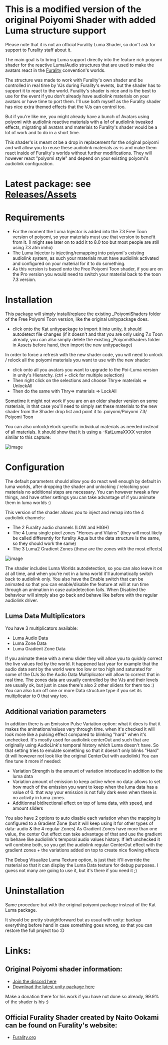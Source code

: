 # This is a modified version of the original Poiyomi Shader with added Luma structure support
Please note that it is not an official Furality Luma Shader, so don't ask for support to Furality staff about it.

The main goal is to bring Luma support directly into the feature rich poiyomi shader for the reactive Luma/Audio structures that are used to make the avatars react in the [Furality](https://furality.org/) convention's worlds.

The structure was made to work with Furality's own shader and be controlled in real time by VJs during Furality's events, but the shader has to support it to react to the world.
Furality's shader is nice and is the best to use for the event if you don't already have audiolink materials on your avatars or have time to port them.
I'll use both myself as the Furality shader has nice extra themed effects that the VJs can control too.

But if you're like me, you might already have a bunch of Avatars using poiyomi with audiolink reactive materials with a lof of audiolink tweaked effects, migrating all avatars and materials to Furality's shader would be a lot of work and to do in a short time.

This shader's is meant ot be a drop in replacement for the original poiyomi and will allow you to reuse these audiolink materials as-is and make them react inside of Furality's worlds without further modifications.
They will however react "poiyomi style" and depend on your existing poiyomi's audiolink configuration.

# Latest package: see [Releases/Assets](https://github.com/timduru/Kat.PoiyomiToonShader/releases) 

# Requirements
- For the moment the Luma Injector is added into the 7.3 Free Toon version of poiyomi, so your materials must use that version to benefit from it. (I might see later on to add it to 8.0 too but most people are still using 7.3 atm imho)
- The Luma Injector is injecting/remapping into poiyomi's existing audiolink system, as such your materials must have audiolink activated and configured on your material for it to do something.
- As this version is based onto the Free Poiyomi Toon shader, if you are on the Pro version you would need to switch your material back to the toon 7.3 version.


# Installation
This package will simply install/replace the existing _PoiyomiShaders folder of the Free Poiyomi Toon version,  like the original unitypackage does.
- click onto the Kat unitypackage to import it into unity, it should autodetect file changes (if it doesn't and that you are only using 7.x Toon already, you can also simply delete the existing _PoiyomiShaders folder in Assets before hand, then import the new unitypackage)

In order to force a refresh with the new shader code, you will need to unlock / relock all the poiyomi materials you want to use with the new shader:
- click onto all you avatars you want to upgrade to the Poi-Luma version in unity's Hierarchy. (ctrl + click for multiple selection)
- Then right click on the selections and choose Thry=> materials => UnlockAll
- Then do the same with Thry=> materials => LockAll

Sometime it might not work if you are on an older shader version on some materials, in that case you'll need to simply set these materials to the new shader from the Shader drop list and point it to .poiyomi/Poiyomi 7.3/ Poiyomi Toon

You can also unlock/relock specific individual materials as needed instead of all materials.
It should show that it is using a  -KatLumaXXXX version similar to this capture: 


![image](https://user-images.githubusercontent.com/2088877/170861955-33baeae4-8ef7-4b3c-b8b0-b9b0953693c7.png)


# Configuration
The default parameters should allow you do react well enough by default in luma worlds, after dropping the shader and unlocking / relocking your materials no additional steps are necessary.
You can however tweak a few things, and have other settings you can take advantage of if you animate them in luma worlds :)

This version of the shader allows you to inject and remap into the 4 audiolink channels:
- The 2 Furality audio channels (LOW and HIGH)
- The 4 Luma single pixel zones "Heroes and Vilains" (they will most likely be called differently for furality Aqua but the data structure is the same, so they should work the same)
- The 3 Luma2 Gradient Zones (these are the zones with the most effects)

![image](https://user-images.githubusercontent.com/2088877/170868826-aec45c09-0b01-48cf-bf5b-f07f0db9f216.png)

The shader includes Luma Worlds autodetection, so you can also leave it on at all time, and when you're not in a luma world it'll automatically switch back to audiolink only.
You also have the Enable switch that can be animated so that you can enable/disable the feature at will at run time through an animation in case autodetection fails. 
When Disabled the behaviour will simply also go back and behave like before with the regular audiolink driver.

## Luma Data Multiplicators
You have 3 multiplicators available:
- Luma Audio Data
- Luma Zone Data
- Luma Gradient Zone Data

If you animate these with a menu slider they will allow you to quickly correct the live values fed by the world.
It happened last year for example that the audio data sent by the world were too low or too high and saturated for some of the DJs
So the Audio Data Multiplicator will allow to correct that in real time.
The zones data are usually controlled by the VJs and their levels are usually ok, but just in case there's also 2 other sliders for them too :)
You can also turn off one or more Data structure type if you set its multiplicator to 0 that way too.

## Additional variation parameters
In addition there is an Emission Pulse Variation option: what it does is that it makes the animations/values vary through time.
when it's checked it will look more like a pulsing effect compared to blinking "hard" when it's unchecked.
It's mostly used for audiolink centerOut and such that are originally using AudioLink's temporal history which Luma doesn't have.
So that setting tries to emulate something so that it doesn't only blinks "Hard" (it will however not look like the original CenterOut with audiolink)
You can fine tune it more if needed: 
- Variation Strength is the amount of variation introduced in addition to the luma data
- Variation amount of emission to keep active when no data: allows to set how much of the emission you want to keep when the luma data has a value of 0. that way your emission is not fully dark even when there is no activity in luma zones. 
- Additionnal bidirectional effect on top of luma data, with speed, and amount sliders

You also have 2 options to auto disable each variation when the mapping is configured to a Gradient Zone (but it will keep using it for other types of data: audio & the 4 regular Zones)
As Gradient Zones have more than one value, the center Out effect can take advantage of that and use the gradient to behave like audiolink's temporal audio values history.
If left unchecked it will combine both, so you get the audiolink regular CenterOut effect with the gradient zones + the variations added on top to create nice flowing effects

The Debug Visualize Luma Texture option, is just that: it'll override the material so that it can display the Luma Data texture for debug purposes. I guess not many are going to use it, but it's there if you need it ;)


# Uninstallation
Same procedure but with the original poiyomi package instead of the Kat Luma package.

It should be pretty straightforward but as usual with unity: backup everything before hand in case something goes wrong, so that you can restore the full project too :D


# Links:

## Original Poiyomi shader information:
-  [Join the discord here](https://poiyomi.com)
- [Download the latest unity package here](https://github.com/poiyomi/PoiyomiToonShader/releases/latest)

Make a donation there for his work if you have not done so already,  99.9% of the shader is his :)

## Official Furality Shader created by Naito Ookami can be found on Furality's website: 
- [Furality.org](https://furality.org)





